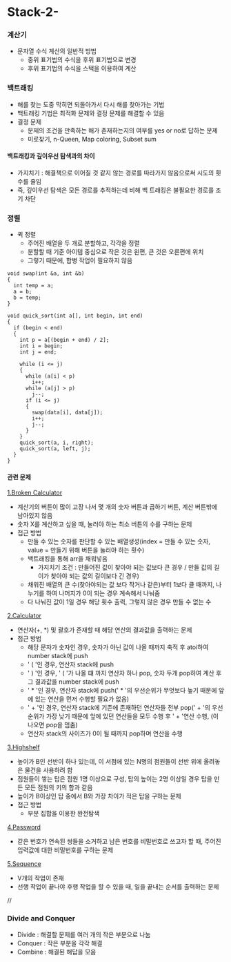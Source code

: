 # Stack-2-

### 계산기
- 문자열 수식 계산의 일반적 방법
  - 중위 표기법의 수식을 후위 표기법으로 변경
  - 후위 표기법의 수식을 스택을 이용하여 계산

### 백트래킹
- 해를 찾는 도중 막히면 되돌아가서 다시 해를 찾아가는 기법
- 백트래킹 기법은 최적화 문제와 결정 문제를 해결할 수 있음
- 결정 문제
  - 문제의 조건을 만족하는 해가 존재하는지의 여부를 yes or no로 답하는 문제
  - 미로찾기, n-Queen, Map coloring, Subset sum

#### 백트래킹과 깊이우선 탐색과의 차이
- 가지치기 : 해결책으로 이어질 것 같지 않는 경로를 따라가지 않음으로써 시도의 횟수를 줄임
- 즉, 깊이우선 탐색은 모든 경로를 추적하는데 비해 백 트래킹은 불필요한 경로를 조기 차단

### 정렬
- 퀵 정렬
  - 주어진 배열을 두 개로 분할하고, 각각을 정렬
  - 분할할 때 기준 아이템 중심으로 작은 것은 왼편, 큰 것은 오른편에 위치
  - 그렇기 때문에, 합병 작업이 필요하지 않음
```
void swap(int &a, int &b)
{
  int temp = a;
  a = b;
  b = temp;
}

void quick_sort(int a[], int begin, int end)
{
  if (begin < end)
  {
    int p = a[(begin + end) / 2];
    int i = begin;
    int j = end;
    
    while (i <= j)
    {
      while (a[i] < p)
        i++;
      while (a[j] > p)
        j--;
      if (i <= j)
      {
        swap(data[i], data[j]);
        i++;
        j--;
      }
    }
    quick_sort(a, i, right);
    quick_sort(a, left, j);
  }
}
```

#### 관련 문제
[1.Broken Calculator](https://github.com/KimUJin3359/Stack-2-/tree/master/Broken_Calculator)
- 계산기의 버튼이 많이 고장 나서 몇 개의 숫자 버튼과 곱하기 버튼, 계산 버튼밖에 남아있지 않음
- 숫자 X를 계산하고 싶을 때, 눌러야 하는 최소 버튼의 수를 구하는 문제
- 접근 방법
  - 만들 수 있는 숫자를 판단할 수 있는 배열생성(index = 만들 수 있는 숫자, value = 만들기 위해 버튼을 눌러야 하는 횟수)
  - 백트래킹을 통해 arr을 채워넣음
    - 가지치기 조건 : 만들어진 값이 찾아야 되는 값보다 큰 경우 / 만들 값의 길이가 찾아야 되는 값의 길이보다 긴 경우)
  - 채워진 배열의 큰 수(찾아야되는 값 보다 작거나 같은)부터 1보다 클 때까지, 나누기를 하여 나머지가 0이 되는 경우 계속해서 나눠줌
  - 다 나눠진 값이 1일 경우 해당 횟수 출력, 그렇지 않은 경우 만들 수 없는 수
  
[2.Calculator](https://github.com/KimUJin3359/Stack-2-/tree/master/Calculator)
- 연산자(+, \*) 및 괄호가 존재할 때 해당 연산의 결과값을 출력하는 문제
- 접근 방법
  - 해당 문자가 숫자인 경우, 숫자가 아닌 값이 나올 때까지 축적 후 atoi하여 number stack에 push
  - ' ( '인 경우, 연산자 stack에 push
  - ' ) '인 경우, ' ( '가 나올 떄 까지 연산자 하나 pop, 숫자 두개 pop하여 계산 후 그 결과값을 number stack에 push
  - ' \* '인 경우, 연산자 stack에 push(' \* '의 우선순위가 무엇보다 높기 때문에 앞에 있는 연산을 먼저 수행할 필요가 없음)
  - ' + '인 경우, 연산자 stack에 기존에 존재하던 연산자들 전부 pop(' + '의 우선순위가 가장 낮기 때문에 앞에 있던 연산들을 모두 수행 후 ' + '연산 수행, (이 나오면 pop을 멈춤)
  - 연산자 stack의 사이즈가 0이 될 때까지 pop하며 연산을 수행
  
[3.Highshelf](https://github.com/KimUJin3359/Stack-2-/tree/master/Highshelf)
- 높이가 B인 선반이 하나 있는데, 이 서점에 있는 N명의 점원들이 선반 위에 올려놓은 물건을 사용하려 함
- 점원들이 쌓는 탑은 점원 1명 이상으로 구성, 탑의 높이는 2명 이상일 경우 탑을 만든 모든 점원의 키의 합과 같음
- 높이가 B이상인 탑 중에서 B와 가장 차이가 적은 탑을 구하는 문제
- 접근 방법
  - 부분 집합을 이용한 완전탐색

[4.Password](https://github.com/KimUJin3359/Stack-2-/tree/master/Password)
- 같은 번호가 연속된 쌍들을 소거하고 남은 번호를 비밀번호로 쓰고자 할 때, 주어진 입력값에 대한 비밀번호를 구하는 문제

[5.Sequence](https://github.com/KimUJin3359/Stack-2-/tree/master/Sequence)
- V개의 작업이 존재
- 선행 작업이 끝나야 후행 작업을 할 수 있을 때, 일을 끝내는 순서를 출력하는 문제

//
### Divide and Conquer
- Divide : 해결할 문제를 여러 개의 작은 부분으로 나눔
- Conquer : 작은 부분을 각각 해결
- Combine : 해결된 해답을 모음
